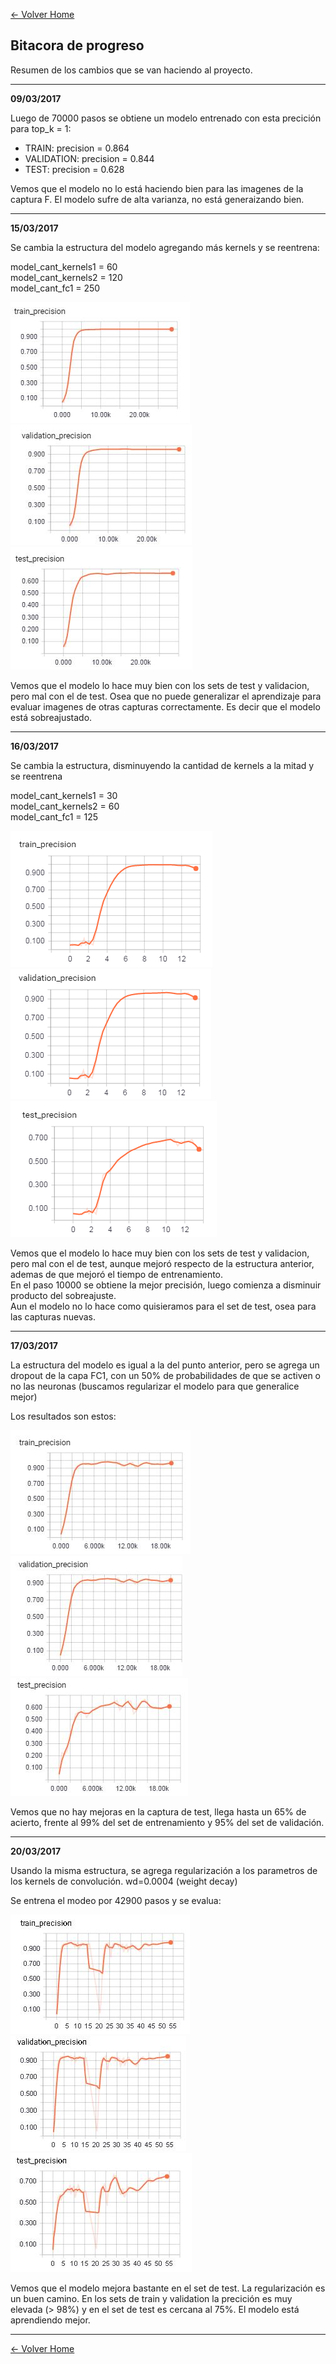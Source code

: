 
[<- Volver Home](../README.md)  

## Bitacora de progreso
Resumen de los cambios que se van haciendo al proyecto.

***  

**09/03/2017**

Luego de 70000 pasos se obtiene un modelo entrenado con esta precición para top_k = 1:

- TRAIN:  precision = 0.864
- VALIDATION:  precision = 0.844
- TEST:  precision = 0.628  

Vemos que el modelo no lo está haciendo bien para las imagenes de la captura F. El modelo sufre de alta varianza, no está generaizando bien. 


*** 

**15/03/2017**

Se cambia la estructura del modelo agregando más kernels y se reentrena:

model_cant_kernels1 = 60  
model_cant_kernels2 = 120  
model_cant_fc1 = 250  

![Bitacora](./img/bitacora1b.JPG "Bitacora")
![Bitacora](./img/bitacora1c.JPG "Bitacora")
![Bitacora](./img/bicatora1a.JPG "Bitacora")


Vemos que el modelo lo hace muy bien con los sets de test y validacion, pero mal con el de test. Osea que no puede generalizar el aprendizaje para evaluar imagenes de otras capturas correctamente. Es decir que el modelo está sobreajustado. 

***

**16/03/2017**

Se cambia la estructura, disminuyendo la cantidad de kernels a la mitad y se reentrena

model_cant_kernels1 = 30  
model_cant_kernels2 = 60  
model_cant_fc1 = 125  

![Bitacora](./img/bitacora2b.PNG "Bitacora")
![Bitacora](./img/bitacora2c.PNG "Bitacora")
![Bitacora](./img/bicatora2a.PNG "Bitacora")  

Vemos que el modelo lo hace muy bien con los sets de test y validacion, pero mal con el de test, aunque mejoró respecto de la estructura anterior, ademas de que mejoró el tiempo de entrenamiento.  
En el paso 10000 se obtiene la mejor precisión, luego comienza a disminuir producto del sobreajuste.  
Aun el modelo no lo hace como quisieramos para el set de test, osea para las capturas nuevas.  


*** 

**17/03/2017**

La estructura del modelo es igual a la del punto anterior, pero se agrega un dropout de la capa FC1, con un 50% de probabilidades de que se activen o no las neuronas (buscamos regularizar el modelo para que generalice mejor)

Los resultados son estos:

![Bitacora](./img/bitacora3b.JPG "Bitacora")
![Bitacora](./img/bitacora3c.JPG "Bitacora")
![Bitacora](./img/bitacora3a.JPG "Bitacora")  

Vemos que no hay mejoras en la captura de test, llega hasta un 65% de acierto, frente al 99% del set de entrenamiento y 95% del set de validación.

***

**20/03/2017**

Usando la misma estructura, se agrega regularización a los parametros de los kernels de convolución. 
wd=0.0004 (weight decay)

Se entrena el modeo por 42900 pasos y se evalua:

![Bitacora](./img/bitacora4b.JPG "Bitacora")
![Bitacora](./img/bitacora4c.JPG "Bitacora")
![Bitacora](./img/bitacora4a.JPG "Bitacora")  

Vemos que el modelo mejora bastante en el set de test. La regularización es un buen camino. 
En los sets de train y validation la precición es muy elevada (> 98%) y en el set de test es cercana al 75%. 
El modelo está aprendiendo mejor. 

***
[<- Volver Home](../README.md)  
